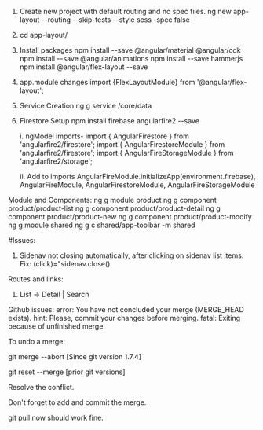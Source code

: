 1. Create new project with default routing and no spec files.
    ng new app-layout --routing --skip-tests  --style scss -spec false
2. cd app-layout/

3. Install packages 
    npm install --save @angular/material @angular/cdk
    npm install --save @angular/animations
    npm install --save hammerjs
    npm install @angular/flex-layout --save

4. app.module changes
    import {FlexLayoutModule} from '@angular/flex-layout';
5. Service Creation 
    ng g service /core/data
 6. Firestore Setup
    npm install firebase angularfire2 --save

    i. ngModel imports- 
        import { AngularFirestore } from 'angularfire2/firestore';
        import { AngularFirestoreModule } from 'angularfire2/firestore';
        import { AngularFireStorageModule } from 'angularfire2/storage';

    ii. Add to imports 
        AngularFireModule.initializeApp(environment.firebase),
        AngularFireModule,
        AngularFirestoreModule,
        AngularFireStorageModule

Module and Components:
    ng g module product
    ng g component product/product-list
    ng g component product/product-detail
    ng g component product/product-new
    ng g component product/product-modify
    ng g module shared
    ng g c shared/app-toolbar -m shared

#Issues:
1. Sidenav not closing automatically, after clicking on sidenav list items.
    Fix: (click)="sidenav.close() 

Routes and links: 
1. List -> Detail | Search 




Github issues: 
error: You have not concluded your merge (MERGE_HEAD exists).
hint: Please, commit your changes before merging.
fatal: Exiting because of unfinished merge.

To undo a merge:

git merge --abort [Since git version 1.7.4]

git reset --merge [prior git versions]

Resolve the conflict.

Don't forget to add and commit the merge.

git pull now should work fine.




